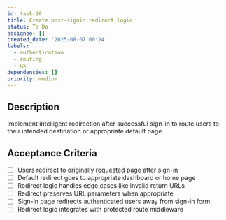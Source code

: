 ```yaml
---
id: task-20
title: Create post-signin redirect logic
status: To Do
assignee: []
created_date: '2025-08-07 00:24'
labels:
  - authentication
  - routing
  - ux
dependencies: []
priority: medium
---
```


## Description

Implement intelligent redirection after successful sign-in to route users to their intended destination or appropriate default page

## Acceptance Criteria

- [ ] Users redirect to originally requested page after sign-in
- [ ] Default redirect goes to appropriate dashboard or home page
- [ ] Redirect logic handles edge cases like invalid return URLs
- [ ] Redirect preserves URL parameters when appropriate
- [ ] Sign-in page redirects authenticated users away from sign-in form
- [ ] Redirect logic integrates with protected route middleware
